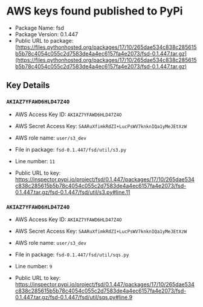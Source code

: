 # AWS keys found published to PyPi

* Package Name: fsd
* Package Version: 0.1.447
* Public URL to package: [https://files.pythonhosted.org/packages/17/10/265dae534c838c285615b5b78c4054c055c2d7583de4a4ec6157fa4e2073/fsd-0.1.447.tar.gz](https://files.pythonhosted.org/packages/17/10/265dae534c838c285615b5b78c4054c055c2d7583de4a4ec6157fa4e2073/fsd-0.1.447.tar.gz)

## Key Details

### `AKIAZ7YFAWD6HLD47Z4O`

* AWS Access Key ID: `AKIAZ7YFAWD6HLD47Z4O`
* AWS Secret Access Key: `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` 
* AWS role name: `user/s3_dev`
* File in package: `fsd-0.1.447/fsd/util/s3.py`
* Line number: `11`

* Public URL to key: https://inspector.pypi.io/project/fsd/0.1.447/packages/17/10/265dae534c838c285615b5b78c4054c055c2d7583de4a4ec6157fa4e2073/fsd-0.1.447.tar.gz/fsd-0.1.447/fsd/util/s3.py#line.11



### `AKIAZ7YFAWD6HLD47Z4O`

* AWS Access Key ID: `AKIAZ7YFAWD6HLD47Z4O`
* AWS Secret Access Key: `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` 
* AWS role name: `user/s3_dev`
* File in package: `fsd-0.1.447/fsd/util/sqs.py`
* Line number: `9`

* Public URL to key: https://inspector.pypi.io/project/fsd/0.1.447/packages/17/10/265dae534c838c285615b5b78c4054c055c2d7583de4a4ec6157fa4e2073/fsd-0.1.447.tar.gz/fsd-0.1.447/fsd/util/sqs.py#line.9


